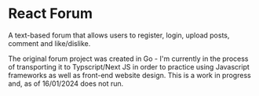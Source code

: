 # React Forum
A text-based forum that allows users to register, login, upload posts, comment and like/dislike.

The original forum project was created in Go - I'm currently in the process of transporting it to Typscript/Next JS in order to practice using Javascript frameworks as well as front-end website design. This is a work in progress and, as of 16/01/2024 does not run.
